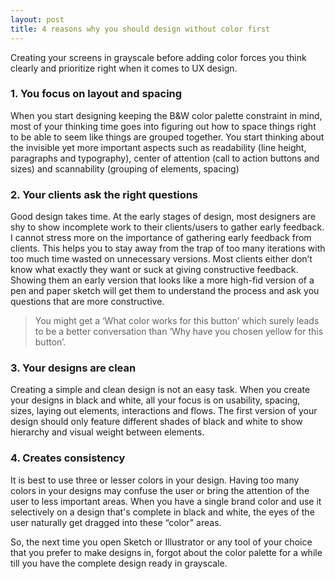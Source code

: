 ```yaml
---
layout: post
title: 4 reasons why you should design without color first
---
```


Creating your screens in grayscale before adding color forces you think clearly and prioritize right when it comes to UX design.

### 1. You focus on layout and spacing
When you start designing keeping the B&W color palette constraint in mind, most of your thinking time goes into figuring out how to space things right to be able to seem like things are grouped together. You start thinking about the invisible yet more important aspects such as readability (line height, paragraphs and typography), center of attention (call to action buttons and sizes) and scannability (grouping of elements, spacing)


### 2. Your clients ask the right questions
Good design takes time. At the early stages of design, most designers are shy to show incomplete work to their clients/users to gather early feedback. I cannot stress more on the importance of gathering early feedback from clients. This helps you to stay away from the trap of too many iterations with too much time wasted on unnecessary versions.
Most clients either don’t know what exactly they want or suck at giving constructive feedback. Showing them an early version that looks like a more high-fid version of a pen and paper sketch will get them to understand the process and ask you questions that are more constructive. 
> You might get a ‘What color works for this button’ which surely leads to be a better conversation than ‘Why have you chosen yellow for this button’.


### 3. Your designs are clean
Creating a simple and clean design  is not an easy task. When you create your designs in black and white, all your focus is on usability, spacing, sizes, laying out elements, interactions and flows.
The first version of your design should only feature different shades of black and white to show hierarchy and visual weight between elements.


### 4. Creates consistency 
It is best to use three or lesser colors in your design. Having too many colors in your designs may confuse the user or bring the attention of the user to less important areas. When you have a single brand color and use it selectively on a design that's complete in black and white, the eyes of the user naturally get dragged into these “color" areas. 


So, the next time you open Sketch or Illustrator or any tool of your choice that you prefer to make designs in, forgot about the color palette for a while till you have the complete design ready in grayscale.
